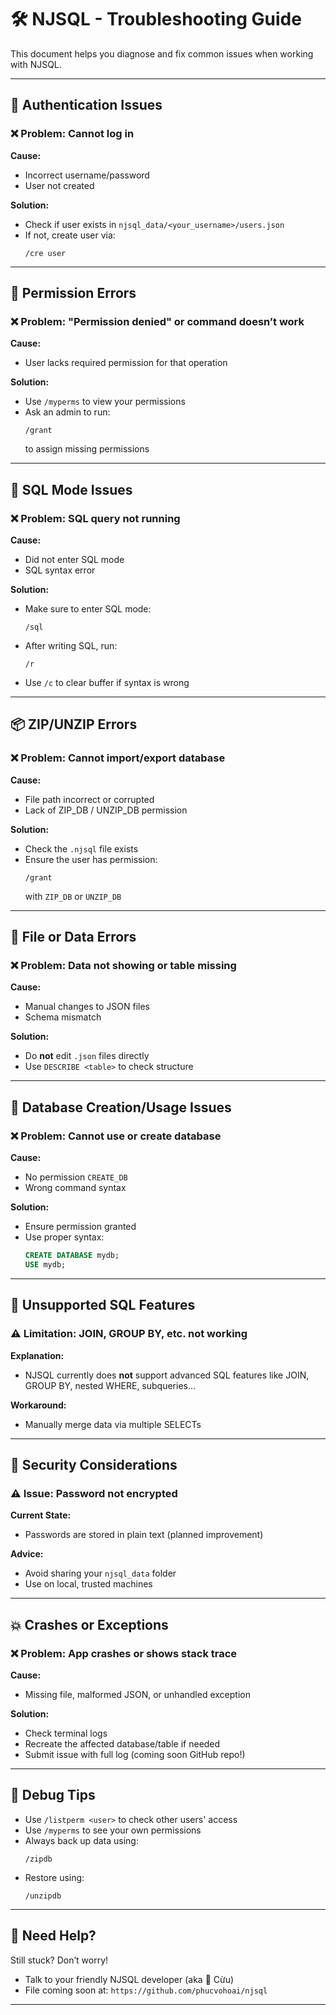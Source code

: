 # 🛠️ NJSQL - Troubleshooting Guide

This document helps you diagnose and fix common issues when working with NJSQL.

---

## 🔐 Authentication Issues

### ❌ Problem: Cannot log in
**Cause:**
- Incorrect username/password
- User not created

**Solution:**
- Check if user exists in `njsql_data/<your_username>/users.json`
- If not, create user via:
  ```
  /cre user
  ```

---

## 🚫 Permission Errors

### ❌ Problem: "Permission denied" or command doesn’t work
**Cause:**
- User lacks required permission for that operation

**Solution:**
- Use `/myperms` to view your permissions
- Ask an admin to run:
  ```
  /grant
  ```
  to assign missing permissions

---

## 🧠 SQL Mode Issues

### ❌ Problem: SQL query not running
**Cause:**
- Did not enter SQL mode
- SQL syntax error

**Solution:**
- Make sure to enter SQL mode:
  ```
  /sql
  ```
- After writing SQL, run:
  ```
  /r
  ```
- Use `/c` to clear buffer if syntax is wrong

---

## 📦 ZIP/UNZIP Errors

### ❌ Problem: Cannot import/export database
**Cause:**
- File path incorrect or corrupted
- Lack of ZIP_DB / UNZIP_DB permission

**Solution:**
- Check the `.njsql` file exists
- Ensure the user has permission:
  ```
  /grant
  ```
  with `ZIP_DB` or `UNZIP_DB`

---

## 📂 File or Data Errors

### ❌ Problem: Data not showing or table missing
**Cause:**
- Manual changes to JSON files
- Schema mismatch

**Solution:**
- Do **not** edit `.json` files directly
- Use `DESCRIBE <table>` to check structure

---

## 🔄 Database Creation/Usage Issues

### ❌ Problem: Cannot use or create database
**Cause:**
- No permission `CREATE_DB`
- Wrong command syntax

**Solution:**
- Ensure permission granted
- Use proper syntax:
  ```sql
  CREATE DATABASE mydb;
  USE mydb;
  ```

---

## 🚫 Unsupported SQL Features

### ⚠️ Limitation: JOIN, GROUP BY, etc. not working
**Explanation:**
- NJSQL currently does **not** support advanced SQL features like JOIN, GROUP BY, nested WHERE, subqueries...

**Workaround:**
- Manually merge data via multiple SELECTs

---

## 🔐 Security Considerations

### ⚠️ Issue: Password not encrypted
**Current State:**
- Passwords are stored in plain text (planned improvement)

**Advice:**
- Avoid sharing your `njsql_data` folder
- Use on local, trusted machines

---

## 💥 Crashes or Exceptions

### ❌ Problem: App crashes or shows stack trace
**Cause:**
- Missing file, malformed JSON, or unhandled exception

**Solution:**
- Check terminal logs
- Recreate the affected database/table if needed
- Submit issue with full log (coming soon GitHub repo!)

---

## 🧪 Debug Tips

- Use `/listperm <user>` to check other users' access
- Use `/myperms` to see your own permissions
- Always back up data using:
  ```
  /zipdb
  ```
- Restore using:
  ```
  /unzipdb
  ```

---

## 📌 Need Help?

Still stuck? Don’t worry!
- Talk to your friendly NJSQL developer (aka 🐑 Cừu)
- File coming soon at: `https://github.com/phucvohoai/njsql`

---
